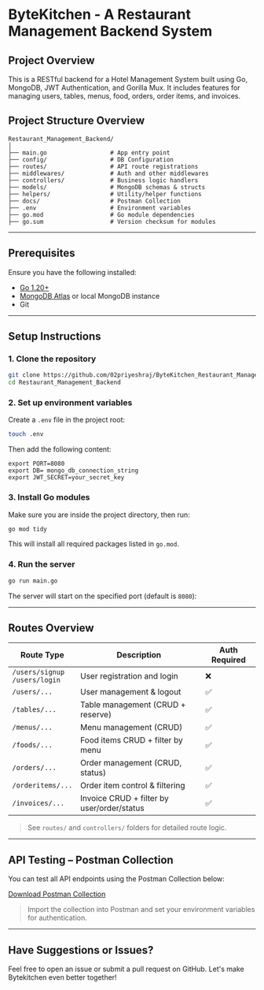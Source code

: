 # ByteKitchen - A Restaurant Management Backend System

## Project Overview

This is a RESTful backend for a Hotel Management System built using Go, MongoDB, JWT Authentication, and Gorilla Mux. It includes features for managing users, tables, menus, food, orders, order items, and invoices.

## Project Structure Overview

```
Restaurant_Management_Backend/
│
├── main.go                  # App entry point
├── config/                  # DB Configuration
├── routes/                  # API route registrations
├── middlewares/             # Auth and other middlewares
├── controllers/             # Business logic handlers
├── models/                  # MongoDB schemas & structs
├── helpers/                 # Utility/helper functions
├── docs/                    # Postman Collection
├── .env                     # Environment variables
├── go.mod                   # Go module dependencies
├── go.sum                   # Version checksum for modules
```

---

## Prerequisites

Ensure you have the following installed:

- [Go 1.20+](https://golang.org/dl/)
- [MongoDB Atlas](https://www.mongodb.com/cloud/atlas) or local MongoDB instance
- Git

---

## Setup Instructions

### 1. Clone the repository

```bash
git clone https://github.com/02priyeshraj/ByteKitchen_Restaurant_Management_Backend_System.git
cd Restaurant_Management_Backend
```

### 2. Set up environment variables

Create a `.env` file in the project root:

```bash
touch .env
```

Then add the following content:

```env
export PORT=8080
export DB= mongo_db_connection_string
export JWT_SECRET=your_secret_key
```


### 3. Install Go modules

Make sure you are inside the project directory, then run:

```bash
go mod tidy
```

This will install all required packages listed in `go.mod`.


### 4. Run the server

```bash
go run main.go
```

The server will start on the specified port (default is `8080`):

---

## Routes Overview

| Route Type                        | Description                                | Auth Required |
| --------------------------------- | ------------------------------------------ | ------------- |
| `/users/signup`<br>`/users/login` | User registration and login                | ❌            |
| `/users/...`                      | User management & logout                   | ✅            |
| `/tables/...`                     | Table management (CRUD + reserve)          | ✅            |
| `/menus/...`                      | Menu management (CRUD)                     | ✅            |
| `/foods/...`                      | Food items CRUD + filter by menu           | ✅            |
| `/orders/...`                     | Order management (CRUD, status)            | ✅            |
| `/orderitems/...`                 | Order item control & filtering             | ✅            |
| `/invoices/...`                   | Invoice CRUD + filter by user/order/status | ✅            |

> See `routes/` and `controllers/` folders for detailed route logic.

---

## API Testing – Postman Collection

You can test all API endpoints using the Postman Collection below:

[Download Postman Collection](docs/Hotel_Management_Golang.postman_collection.json)

> Import the collection into Postman and set your environment variables for authentication.

---

## Have Suggestions or Issues?

Feel free to open an issue or submit a pull request on GitHub. Let's make Bytekitchen even better together!
